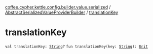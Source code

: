 [coffee.cypher.kettle.config.builder.value.serialized](../index.md) / [AbstractSerializedValueProviderBuilder](index.md) / [translationKey](./translation-key.md)

# translationKey

`val translationKey: `[`String`](https://kotlinlang.org/api/latest/jvm/stdlib/kotlin/-string/index.html)`?`
`fun translationKey(key: `[`String`](https://kotlinlang.org/api/latest/jvm/stdlib/kotlin/-string/index.html)`): `[`Unit`](https://kotlinlang.org/api/latest/jvm/stdlib/kotlin/-unit/index.html)